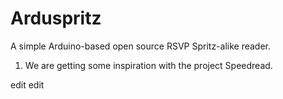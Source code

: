 # Arduspritz
A simple Arduino-based open source RSVP Spritz-alike reader.

1) We are getting some inspiration with the project Speedread.

edit edit
